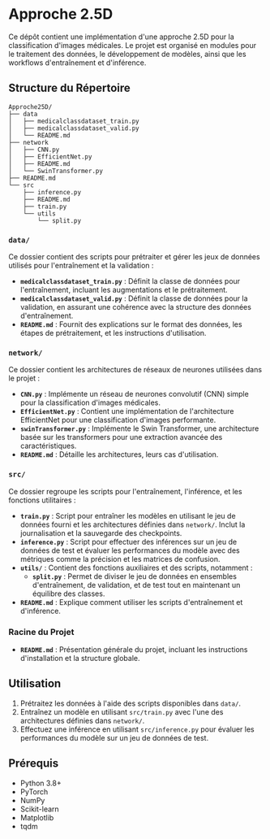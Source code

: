 # Approche 2.5D

Ce dépôt contient une implémentation d'une approche 2.5D pour la classification d'images médicales. Le projet est organisé en modules pour le traitement des données, le développement de modèles, ainsi que les workflows d'entraînement et d'inférence.

## Structure du Répertoire

```
Approche25D/
├── data
│   ├── medicalclassdataset_train.py
│   ├── medicalclassdataset_valid.py
│   └── README.md
├── network
│   ├── CNN.py
│   ├── EfficientNet.py
│   ├── README.md
│   └── SwinTransformer.py
├── README.md
└── src
    ├── inference.py
    ├── README.md
    ├── train.py
    └── utils
        └── split.py
```

### `data/`
Ce dossier contient des scripts pour prétraiter et gérer les jeux de données utilisés pour l'entraînement et la validation :
- **`medicalclassdataset_train.py`** : Définit la classe de données pour l'entraînement, incluant les augmentations et le prétraitement.
- **`medicalclassdataset_valid.py`** : Définit la classe de données pour la validation, en assurant une cohérence avec la structure des données d'entraînement.
- **`README.md`** : Fournit des explications sur le format des données, les étapes de prétraitement, et les instructions d'utilisation.

### `network/`
Ce dossier contient les architectures de réseaux de neurones utilisées dans le projet :
- **`CNN.py`** : Implémente un réseau de neurones convolutif (CNN) simple pour la classification d'images médicales.
- **`EfficientNet.py`** : Contient une implémentation de l'architecture EfficientNet pour une classification d'images performante.
- **`swinTransformer.py`** : Implémente le Swin Transformer, une architecture basée sur les transformers pour une extraction avancée des caractéristiques.
- **`README.md`** : Détaille les architectures, leurs cas d'utilisation.

### `src/`
Ce dossier regroupe les scripts pour l'entraînement, l'inférence, et les fonctions utilitaires :
- **`train.py`** : Script pour entraîner les modèles en utilisant le jeu de données fourni et les architectures définies dans `network/`. Inclut la journalisation et la sauvegarde des checkpoints.
- **`inference.py`** : Script pour effectuer des inférences sur un jeu de données de test et évaluer les performances du modèle avec des métriques comme la précision et les matrices de confusion.
- **`utils/`** : Contient des fonctions auxiliaires et des scripts, notamment :
  - **`split.py`** : Permet de diviser le jeu de données en ensembles d'entraînement, de validation, et de test tout en maintenant un équilibre des classes.
- **`README.md`** : Explique comment utiliser les scripts d'entraînement et d'inférence.

### Racine du Projet
- **`README.md`** : Présentation générale du projet, incluant les instructions d'installation et la structure globale.

## Utilisation
1. Prétraitez les données à l'aide des scripts disponibles dans `data/`.
2. Entraînez un modèle en utilisant `src/train.py` avec l'une des architectures définies dans `network/`.
3. Effectuez une inférence en utilisant `src/inference.py` pour évaluer les performances du modèle sur un jeu de données de test.

## Prérequis
- Python 3.8+
- PyTorch
- NumPy
- Scikit-learn
- Matplotlib
- tqdm
